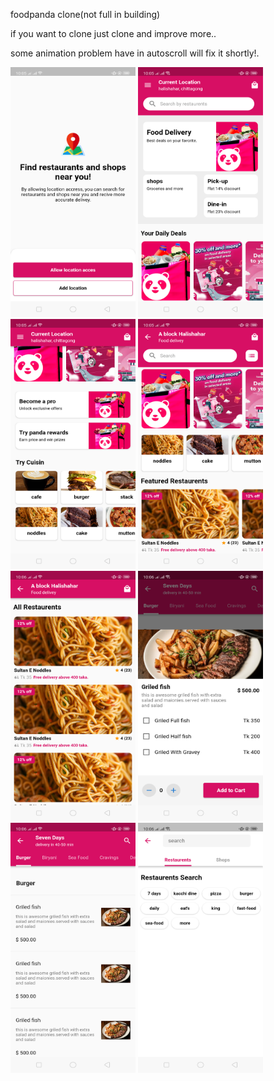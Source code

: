  foodpanda clone(not full in building)
 
if you want to clone just clone and improve more..

some animation problem have in autoscroll will fix it shortly!.

<div style={{
     display: flex,
     align-items: center
     }}>
<img src="https://github.com/jahidul96/FoodPanda_Clone/blob/main/screenshot/Screenshot_2023-03-09-22-05-17-33.png" width="200" height="400" />
<img src="https://github.com/jahidul96/FoodPanda_Clone/blob/main/screenshot/Screenshot_2023-03-09-22-05-22-91.png" width="200" height="400" />
<img src="https://github.com/jahidul96/FoodPanda_Clone/blob/main/screenshot/Screenshot_2023-03-09-22-05-28-14.png"  width="200" height="400" />
<img src="https://github.com/jahidul96/FoodPanda_Clone/blob/main/screenshot/Screenshot_2023-03-09-22-05-34-79.png" width="200" height="400" />
</div>


<div style={{
     display: flex,
     align-items: center
     }}>
<img src="https://github.com/jahidul96/FoodPanda_Clone/blob/main/screenshot/Screenshot_2023-03-09-22-06-03-58.png" width="200" height="400" />
<img src="https://github.com/jahidul96/FoodPanda_Clone/blob/main/screenshot/Screenshot_2023-03-09-22-06-13-39.png" width="200" height="400" />
<img src="https://github.com/jahidul96/FoodPanda_Clone/blob/main/screenshot/Screenshot_2023-03-09-22-06-09-10.png"  width="200" height="400" />
<img src="https://github.com/jahidul96/FoodPanda_Clone/blob/main/screenshot/Screenshot_2023-03-09-22-06-42-88.png" width="200" height="400" />
</div>
